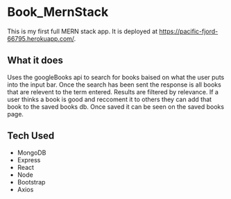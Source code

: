 # Book_MernStack
This is my first full MERN stack app. It is deployed at https://pacific-fjord-66795.herokuapp.com/.

## What it does
Uses the googleBooks api to search for books baised on what the user puts into the input bar.
Once the search has been sent the response is all books that are relevent to the term entered. Results are filtered by relevance.
If a user thinks a book is good and reccoment it to others they can add that book to the saved books db. Once saved it can be seen on the saved books page.

## Tech Used
* MongoDB
* Express
* React
* Node
* Bootstrap
* Axios

